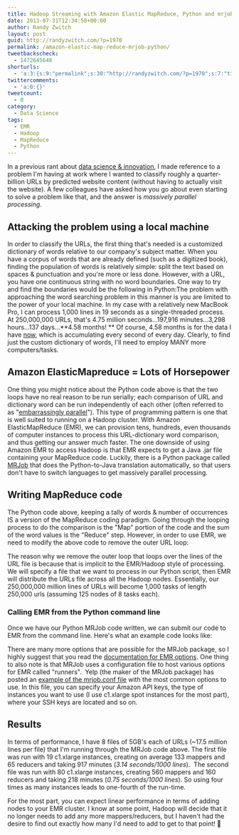 ```yaml
---
title: Hadoop Streaming with Amazon Elastic MapReduce, Python and mrjob
date: 2013-07-31T12:34:58+00:00
author: Randy Zwitch
layout: post
guid: http://randyzwitch.com/?p=1970
permalink: /amazon-elastic-map-reduce-mrjob-python/
tweetbackscheck:
  - 1472645648
shorturls:
  - 'a:3:{s:9:"permalink";s:30:"http://randyzwitch.com/?p=1970";s:7:"tinyurl";s:26:"http://tinyurl.com/mtp872b";s:4:"isgd";s:19:"http://is.gd/l83fvh";}'
twittercomments:
  - 'a:0:{}'
tweetcount:
  - 0
category:
  - Data Science
tags:
  - EMR
  - Hadoop
  - MapReduce
  - Python
---
```

In a previous rant about <a title="Data Science & Innovation" href="http://randyzwitch.com/data-science-innovation/" target="_blank">data science & innovation</a>, I made reference to a problem I'm having at work where I wanted to classify roughly a quarter-billion URLs by predicted website content (without having to actually visit the website). A few colleagues have asked how you go about even starting to solve a problem like that, and the answer is _massively parallel processing_.



## Attacking the problem using a local machine

In order to classify the URLs, the first thing that's needed is a customized dictionary of words relative to our company's subject matter. When you have a corpus of words that are already defined (such as a digitized book), finding the population of words is relatively simple: split the text based on spaces & punctuation and you're more or less done. However, with a URL, you have one continuous string with no word boundaries. One way to try and find the boundaries would be the following in Python:The problem with approaching the word searching problem in this manner is you are limited to the power of your local machine. In my case with a relatively new MacBook Pro, I can process 1,000 lines in 19 seconds as a single-threaded process. At 250,000,000 URLs, that's 4.75 million seconds...197,916 minutes...3,298 hours...137 days...**4.58 months! ** Of course, 4.58 months is for the data I have <span style="text-decoration: underline;">now</span>, which is accumulating every second of every day. Clearly, to find just the custom dictionary of words, I'll need to employ MANY more computers/tasks.





## Amazon ElasticMapreduce = Lots of Horsepower

One thing you might notice about the Python code above is that the two loops have no real reason to be run serially; each comparison of URL and dictionary word can be run independently of each other (often referred to as "<a title="Embarassingly parallel" href="http://english.stackexchange.com/questions/83677/what-is-embarrassing-about-an-embarrassingly-parallel-problem" target="_blank">embarrassingly parallel</a>"). This type of programming pattern is one that is well suited to running on a Hadoop cluster. With Amazon ElasticMapReduce (EMR), we can provision tens, hundreds, even thousands of computer instances to process this URL-dictionary word comparison, and thus getting our answer much faster. The one downside of using Amazon EMR to access Hadoop is that EMR expects to get a Java .jar file containing your MapReduce code. Luckily, there is a Python package called <a title="MRjob Python package" href="http://pythonhosted.org/mrjob/" target="_blank">MRJob</a> that does the Python-to-Java translation automatically, so that users don't have to switch languages to get massively parallel processing.

## Writing MapReduce code

The Python code above, keeping a tally of words & number of occurrences IS a version of the MapReduce coding paradigm. Going through the looping process to do the comparison is the "Map" portion of the code and the sum of the word values is the "Reduce" step. However, in order to use EMR, we need to modify the above code to remove the outer URL loop:

The reason why we remove the outer loop that loops over the lines of the URL file is because that is implicit to the EMR/Hadoop style of processing. We will specify a file that we want to process in our Python script, then EMR will distribute the URLs file across all the Hadoop nodes. Essentially, our 250,000,000 million lines of URLs will become 1,000 tasks of length 250,000 urls (assuming 125 nodes of 8 tasks each).

### Calling EMR from the Python command line

Once we have our Python MRJob code written, we can submit our code to EMR from the command line. Here's what an example code looks like:

There are many more options that are possible for the MRJob package, so I highly suggest that you read the <a title="MRJobs EMR options" href="http://pythonhosted.org/mrjob/guides/emr-quickstart.html" target="_blank">documentation for EMR options</a>. One thing to also note is that MRJob uses a configuration file to host various options for EMR called "runners".  Yelp (the maker of the MRJob package) has posted an <a title="MRJob .conf file" href="https://github.com/Yelp/mrjob/blob/master/mrjob.conf.example" target="_blank">example of the mrjob.conf file</a> with the most common options to use. In this file, you can specify your Amazon API keys, the type of instances you want to use (I use c1.xlarge spot instances for the most part), where your SSH keys are located and so on.

## Results

In terms of performance, I have 8 files of 5GB's each of URLs (~17.5 million lines per file) that I'm running through the MRJob code above. The first file was run with 19 c1.xlarge instances, creating on average 133 mappers and 65 reducers and taking 917 minutes (_3.14 seconds/1000 lines_).  The second file was run with 80 c1.xlarge instances, creating 560 mappers and 160 reducers and taking 218 minutes (_0.75 seconds/1000 lines_). So using four times as many instances leads to one-fourth of the run-time.

For the most part, you can expect linear performance in terms of adding nodes to your EMR cluster. I know at some point, Hadoop will decide that it no longer needs to add any more mappers/reducers, but I haven't had the desire to find out exactly how many I'd need to add to get to that point! 🙂

&nbsp;

&nbsp;
